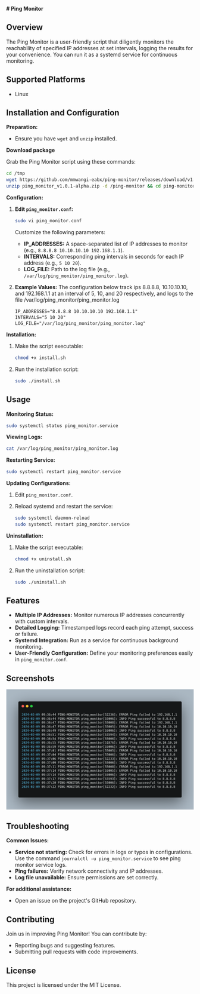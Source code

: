 **# Ping Monitor**

## Overview

The Ping Monitor is a user-friendly script that diligently monitors the reachability of specified IP addresses at set intervals, logging the results for your convenience. You can run it as a systemd service for continuous monitoring.

## Supported Platforms

- Linux

## Installation and Configuration

**Preparation:**

- Ensure you have `wget` and `unzip` installed.

**Download package**

Grab the Ping Monitor script using these commands:

```bash
cd /tmp
wget https://github.com/mmwangi-eabx/ping-monitor/releases/download/v1.0.1-alpha/ping_monitor_v1.0.1-alpha.zip
unzip ping_monitor_v1.0.1-alpha.zip -d /ping-monitor && cd ping-monitor
```

**Configuration:**

1. **Edit `ping_monitor.conf`:**

   ```bash
   sudo vi ping_monitor.conf
   ```

   Customize the following parameters:

   - **IP_ADDRESSES:** A space-separated list of IP addresses to monitor (e.g., `8.8.8.8 10.10.10.10 192.168.1.1`).
   - **INTERVALS:** Corresponding ping intervals in seconds for each IP address (e.g., `5 10 20`).
   - **LOG_FILE:** Path to the log file (e.g., `/var/log/ping_monitor/ping_monitor.log`).

2. **Example Values:**
   The configuration below track ips 8.8.8.8, 10.10.10.10, and 192.168.1.1 at an interval of 5, 10, and 20 respectively, and logs to the file /var/log/ping_monitor/ping_monitor.log

   ```
   IP_ADDRESSES="8.8.8.8 10.10.10.10 192.168.1.1"
   INTERVALS="5 10 20"
   LOG_FILE="/var/log/ping_monitor/ping_monitor.log"
   ```

**Installation:**

1. Make the script executable:

   ```bash
   chmod +x install.sh
   ```

2. Run the installation script:

   ```bash
   sudo ./install.sh
   ```

## Usage

**Monitoring Status:**

```bash
sudo systemctl status ping_monitor.service
```

**Viewing Logs:**

```bash
cat /var/log/ping_monitor/ping_monitor.log
```

**Restarting Service:**

```bash
sudo systemctl restart ping_monitor.service
```

**Updating Configurations:**

1. Edit `ping_monitor.conf`.
2. Reload systemd and restart the service:

   ```bash
   sudo systemctl daemon-reload
   sudo systemctl restart ping_monitor.service
   ```

**Uninstallation:**

1. Make the script executable:

   ```bash
   chmod +x uninstall.sh
   ```

2. Run the uninstallation script:

   ```bash
   sudo ./uninstall.sh
   ```

## Features

- **Multiple IP Addresses:** Monitor numerous IP addresses concurrently with custom intervals.
- **Detailed Logging:** Timestamped logs record each ping attempt, success or failure.
- **Systemd Integration:** Run as a service for continuous background monitoring.
- **User-Friendly Configuration:** Define your monitoring preferences easily in `ping_monitor.conf`.

## Screenshots

![ping monitor logs screenshoot](images/ping-monitor-logs-screenhoot-one.png)

## Troubleshooting

**Common Issues:**

- **Service not starting:** Check for errors in logs or typos in configurations. Use the command `journalctl -u ping_monitor.service` to see ping monitor service logs.
- **Ping failures:** Verify network connectivity and IP addresses.
- **Log file unavailable:** Ensure permissions are set correctly.

**For additional assistance:**

- Open an issue on the project's GitHub repository.

## Contributing

Join us in improving Ping Monitor! You can contribute by:

- Reporting bugs and suggesting features.
- Submitting pull requests with code improvements.

## License

This project is licensed under the MIT License.
